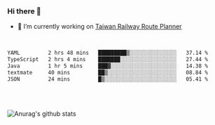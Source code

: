 ### Hi there 👋

- 🔭 I’m currently working on [Taiwan Railway Route Planner](https://github.com/Taiwan-Railway-Route-Planner)

<br/>

<!--START_SECTION:waka-->

```txt
YAML         2 hrs 48 mins   █████████▒░░░░░░░░░░░░░░░   37.14 %
TypeScript   2 hrs 4 mins    ███████░░░░░░░░░░░░░░░░░░   27.44 %
Java         1 hr 5 mins     ███▓░░░░░░░░░░░░░░░░░░░░░   14.38 %
textmate     40 mins         ██▒░░░░░░░░░░░░░░░░░░░░░░   08.84 %
JSON         24 mins         █▒░░░░░░░░░░░░░░░░░░░░░░░   05.41 %
```

<!--END_SECTION:waka-->

<br/>
<br/>

![Anurag's github stats](https://github-readme-stats.vercel.app/api?username=DepickereSven&show_icons=true&theme=tokyonight)



<!--
**DepickereSven/DepickereSven** is a ✨ _special_ ✨ repository because its `README.md` (this file) appears on your GitHub profile.

Here are some ideas to get you started:

- 🔭 I’m currently working on ...
- 🌱 I’m currently learning ...
- 👯 I’m looking to collaborate on ...
- 🤔 I’m looking for help with ...
- 💬 Ask me about ...
- 📫 How to reach me: ...
- 😄 Pronouns: ...
- ⚡ Fun fact: ...
-->
